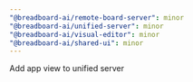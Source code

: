 ```yaml
---
"@breadboard-ai/remote-board-server": minor
"@breadboard-ai/unified-server": minor
"@breadboard-ai/visual-editor": minor
"@breadboard-ai/shared-ui": minor
---
```


Add app view to unified server
